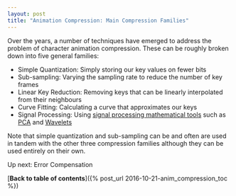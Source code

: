 ```yaml
---
layout: post
title: "Animation Compression: Main Compression Families"
---
```

Over the years, a number of techniques have emerged to address the problem of character animation compression. These can be roughly broken down into five general families:

*  Simple Quantization: Simply storing our key values on fewer bits
*  Sub-sampling: Varying the sampling rate to reduce the number of key frames
*  Linear Key Reduction: Removing keys that can be linearly interpolated from their neighbours
*  Curve Fitting: Calculating a curve that approximates our keys
*  Signal Processing: Using [signal processing mathematical tools](https://en.wikipedia.org/wiki/Signal_processing) such as [PCA](https://en.wikipedia.org/wiki/Principal_component_analysis) and [Wavelets](https://en.wikipedia.org/wiki/Wavelet)

Note that simple quantization and sub-sampling can be and often are used in tandem with the other three compression families although they can be used entirely on their own.

Up next: Error Compensation

[**Back to table of contents**]({% post_url 2016-10-21-anim_compression_toc %})

